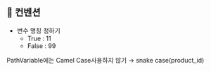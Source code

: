 ## 📌 컨벤션
- 변수 명칭 정하기 
  - True : 11
  - False : 99

PathVariable에는 Camel Case사용하지 않기 → snake case(product_id)

